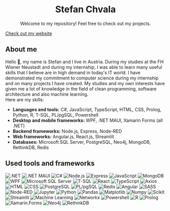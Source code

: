 <h1 align="center">Stefan Chvala</h1>
<p align="center">Welcome to my repository! Feel free to check out my projects.</p>

[Check out my website](chavalentas.github.io)

## About me
Hello 👋, my name is Stefan and I live in Austria.
During my studies at the FH Wiener Neustadt and during my internship, I was able to learn many useful skills that I believe are in high demand in today's IT world.
I have demonstrated my commitment to computer science during my internship and on many projects I have created.
My studies and my own interests have given me a lot of knowledge in the field of clean programming, software architecture and also machine learning.
</br>
Here are my skills:

* **Languages and tools:** C#, JavaScript, TypeScript, HTML, CSS, Prolog, Python, R, T-SQL, PL/pgSQL, Powershell
* **Desktop and mobile frameworks:** WPF, .NET MAUI, Xamarin Forms (all .NET)
* **Backend frameworks:** Node.js, Express, Node-RED
* **Web frameworks:** Angular.js, React.js, Streamlit
* **Databases:** Microsoft SQL Server, PostgreSQL, Neo4j, MongoDB, RethinkDB, Redis

## Used tools and frameworks
![.NET](https://img.shields.io/badge/.NET-violet?style=for-the-badge&logo=.NET) 
![.NET MAUI](https://img.shields.io/badge/.NET%20MAUI-violet?style=for-the-badge&logo=.NET) 
![C#](https://img.shields.io/badge/C%23-green?style=for-the-badge) 
![Node.js](https://img.shields.io/badge/node.js-lightblue?style=for-the-badge&logo=node.js) 
![Express](https://img.shields.io/badge/express-%2317191a?style=for-the-badge&logo=express) 
![JavaScript](https://img.shields.io/badge/javascript-yellow?style=for-the-badge&logo=javascript)
![MongoDB](https://img.shields.io/badge/MongoDB-%23abb9cf?style=for-the-badge&logo=mongodb) 
![WPF](https://img.shields.io/badge/WPF-violet?style=for-the-badge&logo=.NET)
![Microsoft SQL Server](https://img.shields.io/badge/Microsoft%20SQL%20Server-red?style=for-the-badge) 
![T-SQL](https://img.shields.io/badge/T--SQL-%23eb99f7?style=for-the-badge)
![React](https://shields.io/badge/react-black?logo=react&style=for-the-badge) 
![TypeScript](https://shields.io/badge/TypeScript-3178C6?logo=TypeScript&logoColor=FFF&style=for-the-badge) 
![Axios](https://img.shields.io/badge/axios-green?style=for-the-badge&logo=axios)
![HTML](https://img.shields.io/badge/html-%23d4b655?style=for-the-badge&logo=html5)
![CSS](https://img.shields.io/badge/css-orange?style=for-the-badge&logo=css3)
![PostgreSQL](https://img.shields.io/badge/postgresql-%23c7e5eb?style=for-the-badge&logo=postgresql) 
![PL/pgSQL](https://img.shields.io/badge/PL%2FpgSQL-%23c7e5eb?style=for-the-badge)
![Redis](https://img.shields.io/badge/redis-%23abb9cf?style=for-the-badge&logo=redis)
![Angular](https://img.shields.io/badge/angular-%23eb4034?style=for-the-badge&logo=angular)
![SASS](https://img.shields.io/badge/sass-pink?style=for-the-badge&logo=sass)
![Node-RED](https://img.shields.io/badge/node--red-%23120201?style=for-the-badge&logo=node-red)
![Jupyter](https://img.shields.io/badge/Jupyter-%23e7ebc7?style=for-the-badge&logo=Jupyter) 
![Python](https://img.shields.io/badge/Python-yellow?style=for-the-badge&logo=Python)
![Pandas](https://img.shields.io/badge/Pandas-%23388080?style=for-the-badge&logo=pandas)
![Matplotlib](https://img.shields.io/badge/Matplotlib-%23236363?style=for-the-badge)
![Numpy](https://img.shields.io/badge/Numpy-%23236363?style=for-the-badge&logo=numpy)
![Scikit](https://img.shields.io/badge/scikitlearn-%20%23ede3c2?style=for-the-badge&logo=scikit-learn)
![Streamlit](https://img.shields.io/badge/streamlit-%23f2d5df?style=for-the-badge&logo=streamlit)
![Machine Learning](https://img.shields.io/badge/machine%20learning-black?style=for-the-badge) 
![Networkx](https://img.shields.io/badge/Networkx-%23236363?style=for-the-badge)
![Powershell](https://img.shields.io/badge/powershell-%2334cfeb?style=for-the-badge)
![R](https://img.shields.io/badge/R-blue?style=for-the-badge&logo=r)
![Prolog](https://img.shields.io/badge/Prolog-red?style=for-the-badge)
![Xamarin.Forms](https://img.shields.io/badge/xamarin.forms-darkviolet?style=for-the-badge)
![Neo4j](https://img.shields.io/badge/neo4j-lightgreen?style=for-the-badge&logo=neo4j)
![RethinkDB](https://img.shields.io/badge/rethinkdb-green?style=for-the-badge)